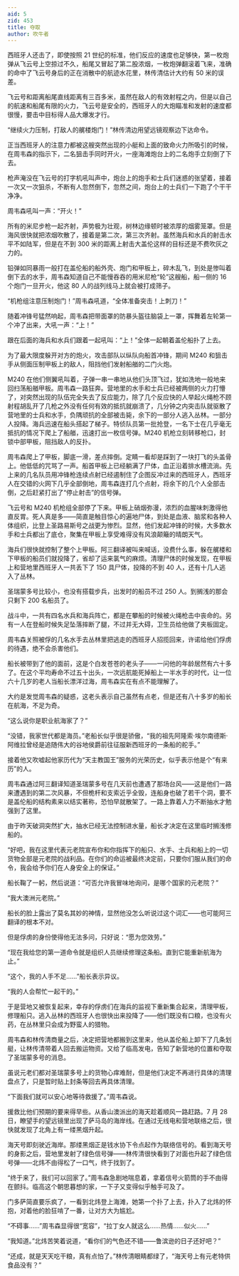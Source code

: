 ```yaml
---
aid: 5
zid: 453
title: 夺取
author: 吹牛者
---
```


西班牙人还击了，即使按照 21 世纪的标准，他们反应的速度也足够快，第一枚炮弹从飞云号上空掠过不久，船尾又冒起了第二股浓烟，一枚炮弹翻滚着飞来，准确的命中了飞云号身后的正在消散中的航迹水花里，林传清估计大约有 50 米的误差。

飞云号和距离船尾直线距离有三百多米，虽然在敌人的有效射程之内，但是以自己的航速和船尾有限的火力，飞云号是安全的，西班牙人的大炮瞄准和发射的速度都很慢，要击中目标得人品大爆发才行。

“继续火力压制，打敌人的艉楼炮门！”林传清边用望远镜观察边下达命令。

正当西班牙人的注意力都被这艘突然出现的小艇和上面的致命火力所吸引的时候，在周韦森的指示下，二名狙击手同时开火，一座海滩炮台上的二名炮手立刻倒了下去。

枪声淹没在飞云号的打字机吼叫声中，炮台上的炮手和士兵们迷惑的张望着，接着一次又一次狙杀，不断有人忽然倒下，忽然之间，炮台上的士兵们一下跑了个干干净净。

周韦森吼叫一声：“开火！”

所有的米尼步枪一起齐射，声势极为壮观，树林边缘顿时被浓厚的烟雾笼罩。但是海风很快就把浓烟吹散了，接着是第二次，第三次齐射。虽然海兵和水兵的射击水平不如陆军，但是在不到 300 米的距离上射击大盖伦这样的目标还是不费吹灰之力的。

铅弹如同暴雨一般打在盖伦船的船外壳、炮门和甲板上，碎木乱飞，到处是惨叫着倒下去的水手，周韦森知道自己不能慢吞吞的用米尼枪“轮”这艘船，船一侧的 16 个炮门一旦开火，他这 80 人的战列线马上就会被打成筛子。

“机枪组注意压制炮门！”周韦森吼道，“全体准备突击！上刺刀！”

随着冲锋号猛然响起，周韦森把带面罩的防暴头盔往脑袋上一罩，挥舞着左轮第一个冲了出来，大吼一声：“上！”

跟在后面的海兵和水兵们跟着一起吼叫：“上！”全体一起朝着盖伦船扑了上去。

为了最大限度躲开对方的炮火，攻击部队以纵队向船首冲锋，期间 M240 和狙击手从侧面压制甲板上的敌人，阻挡他们发射船艏的二门火炮。

M240 在他们侧翼吼叫着，子弹一串一串地从他们头顶飞过，犹如洗地一般地来回扫荡船艏甲板。周韦森一路狂奔。营地里的水手和士兵已经被两侧的火力打懵了，对突然出现的队伍完全失去了反应能力，除了几个反应快的人举起火绳枪不顾射程胡乱开了几枪之外没有任何有效的抵抗就崩溃了，几分钟之内突击队就驱散了营地里的士兵和水手，负隅顽抗的全部被击毙，余下的一部分人逃入丛林。一部分人投降。海兵迅速在船头搭起了梯子。特侦队员第一批抢登，一名下士在几乎毫无抵抗的情况下爬上了船艏，迅速打出一枚信号弹。M240 机枪立刻转移枪口，封锁中部甲板，阻挡敌人的反扑。

周韦森爬上了甲板，脚底一滑，差点摔倒。定睛一看却是踩到了一块打飞的头盖骨上。他低低的咒骂了一声。船首甲板上已经躺满了尸体，血正沿着排水槽流淌。先上来的几名队员用冲锋枪连续点射已经遏制住了企图反冲过来的西班牙人，西班牙人在交错的火网下几乎全部倒地，周韦森连打几个点射，将余下的几个人全部击倒，之后赶紧打出了“停止射击”的信号弹。

飞云号和 M240 机枪组全部停了下来。甲板上硝烟弥漫，浓烈的血腥味刺激得他直反胃。死人真是多——简直是触目惊心的遍地尸体，到处是血液、脑浆和各种人体组织，比登上圣路易斯号之战更为惨烈。显然，他们发起冲锋的时候，大多数水手和士兵都出了底仓，聚集在甲板上享受难得没有风浪颠簸的晴朗天气。

海兵们很快就控制了整个上甲板。阿三翻译被叫来喊话，没费什么事，躲在艉楼和下甲板的船员们就投降了，省却了运来氯气的麻烦。清理尸体的时候发现，在甲板上和营地里西班牙人一共丢下了 150 具尸体，投降的不到 40 人，还有十几人逃入了丛林。

圣瑞蒙多号比较小，也没有搭载步兵，出发时的船员不过 250 人。到搁浅的那会只剩下 200 名船员了。

战斗中，一共有四名水兵和海兵阵亡，都是在攀船的时候被火绳枪击中丧命的。另有一人在登船时候失足坠落摔断了腿，不过并无大碍，卫生员给他做了夹板固定。

周韦森关照被俘的几名水手去丛林里把逃走的西班牙人招揽回来，许诺给他们俘虏的待遇，绝不会杀害他们。

船长被带到了他的面前，这是个白发苍苍的老头子——一问他的年龄居然有六十多了。在这个平均寿命不过五十出头，一次远航能死掉船上一半水手的时代，让一位六十几岁的老人当船长漂洋过海，周韦森实在有点不能理解了。

大约是发觉周韦森的疑惑，这老头表示自己虽然有点老，但是还有八十多岁的船长在航海，不足为奇。

“这么说你是职业航海家了？”

“没错，我家世代都是海员。”老船长似乎很是骄傲，“我的祖先阿隆索·埃尔南德斯·阿维拉曾经是追随伟大的谷地侯爵前往征服新西班牙的一条船的舵手。”

接着他又吹嘘起他家历代为“天主教国王”服务的光荣历史，似乎表示他是个“有来历”的人。

周韦森通过阿三翻译知道圣瑞蒙多号在几天前也遭遇了那场台风——这是他们一路来遭遇到的第二次风暴，不但桅杆和支索近乎全毁，连船身也破了若干个洞，要不是盖伦船的结构素来以结实著称，恐怕早就散架了。一路上靠着人力不断抽水才勉强到了这里。

由于昨天破洞突然扩大，抽水已经无法控制进水量，船长才决定在这里临时搁浅修船的。

“好吧，我在这里代表元老院宣布你和你指挥下的船只、水手、士兵和船上的一切货物全部是元老院的战利品。在你们的命运被最终决定前，只要你们服从我们的命令，我会给予你们在人身安全上的保证。”

船长鞠了一躬，然后说道：“可否允许我冒味地询问，是哪个国家的元老院？”

“我大澳洲元老院。”

船长的脸上露出了莫名其妙的神情，显然他没怎么听说过这个词汇——也可能阿三翻译的根本不对。

但是俘虏的身份使得他无法多问，只好说：“愿为您效劳。”

“现在我给您的第一道命令就是组织人员继续修理这条船。直到它能重新航海为止。”

“这个，我的人手不足……”船长表示异议。

“我的人会帮忙一起干的。”

于是营地又被恢复起来，幸存的俘虏们在海兵的监视下重新集合起来，清理甲板，修理船只。逃入丛林的西班牙人也很快出来投降了——他们既没有口粮，也没有火药，在丛林里只会成为野蛮人的猎物。

周韦森和林传清商量之后，决定把营地都搬到这里来，他从盖伦船上卸下了几条划艇，让林传清带着人回去搬运物资。又给了临高发电，告知了新营地的位置和夺取了圣瑞蒙多号的消息。

虽说元老们都对圣瑞蒙多号上的货物心痒难耐，但是他们决定不再进行具体的清理盘点了，只是暂时贴上封条等回去再具体清理。

“下面我们就可以安心地等待救援了。”周韦森说。

援救比他们预期的要来得早些。从香山澳派出的海天趁着顺风一路赶路。7 月 28 日，瞭望手的望远镜里出现了萨马岛的海岸线。在通过无线电和营地联络之后，很快就发现了北角上有一缕黑烟升起。

海天号即刻驶近海岸。那缕黑烟正是钱水协下令点起作为联络信号的。看到海天号的身影之后，营地里发射了绿色信号弹——林传清很快看到了对面也升起了绿色信号弹——北炜不由得松了一口气，终于找到了。

“终于来了，我们可以回家了。”周韦森急剧地喘息着，拿着信号火箭筒的手不由得在颤抖。临高这个朝思暮想的家，一下子又变得似乎触手可及了。

门多萨简直要乐疯了，一看到北炜登上海滩，她第一个扑了上去，扑入了北炜的怀抱，对着他的脸狂啃了一番，让对方大为尴尬。

“不碍事……”周韦森显得很“宽容”，“拉丁女人就这么……热情……似火……”

“我知道。”北炜苦笑着说道，“看你们的气色还不错——鲁滨逊的日子还好吧？”

“还成，就是天天吃干粮，真有点怕了。”林传清眼睛都绿了，“海天号上有元老特供食品没有？”
